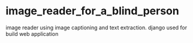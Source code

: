 # image_reader_for_a_blind_person
image reader using image captioning and text extraction. django used for build web application
